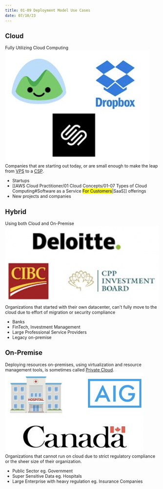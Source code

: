 ```yaml
---
title: 01-09 Deployment Model Use Cases
date: 07/10/23
---
```


## Cloud

Fully Utilizing Cloud Computing  
![200](images/01_Computing/01-09/Public_Cloud_Examples.png)  
Companies that are starting out today, or are small enough to make the leap from [VPS](01-01%20Evolution%20of%20Cloud%20Hosting.md#virtual-private-server-vps) to a [CSP](01-02%20Cloud%20Service%20Provider%20CSP.md).

* Startups
* \[\[AWS Cloud Practitioner/01 Cloud Concepts/01-07 Types of Cloud Computing#Software as a Service <mark style="background ADCCFFA6;">For Customers</mark>\|SaaS\]\] offerings
* New projects and companies

## Hybrid

Using both Cloud and On-Premise  
![300](images/01_Computing/01-09/Hybrid_Cloud_Examples.png)  
Organizations that started with their own datacenter, can't fully move to the cloud due to effort of migration or security compliance

* Banks
* FinTech, Investment Management
* Large Professional Service Providers
* Legacy on-premise

## On-Premise

Deploying resources on-premises, using virtualization and resource management tools, is sometimes called [Private Cloud](01-08%20Cloud%20Computing%20Deployment%20Models.md#private-cloud).  
![250](images/01_Computing/01-09/Private_Cloud_Examples.png)  
Organizations that cannot run on cloud due to strict regulatory compliance or the sheer size of their organization.

* Public Sector eg. Government
* Super Sensitive Data eg. Hospitals
* Large Enterprise with heavy regulation eg. Insurance Companies
